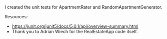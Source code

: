 I created the unit tests for ApartmentRater and RandomApartmentGenerator.

Resources: 
- https://junit.org/junit5/docs/5.0.1/api/overview-summary.html
- Thank you to Adrian Wiech for the RealEstateApp code itself.
